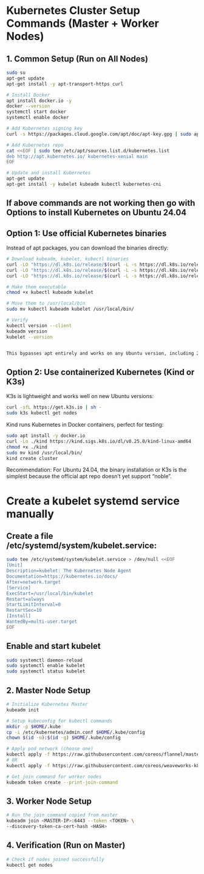 # Kubernetes Cluster Setup Commands (Master + Worker Nodes)

## 1. Common Setup (Run on All Nodes)
```bash
sudo su
apt-get update
apt-get install -y apt-transport-https curl

# Install Docker
apt install docker.io -y
docker --version
systemctl start docker
systemctl enable docker

# Add Kubernetes signing key
curl -s https://packages.cloud.google.com/apt/doc/apt-key.gpg | sudo apt-key add -

# Add Kubernetes repo
cat <<EOF | sudo tee /etc/apt/sources.list.d/kubernetes.list
deb http://apt.kubernetes.io/ kubernetes-xenial main
EOF

# Update and install Kubernetes
apt-get update
apt-get install -y kubelet kubeadm kubectl kubernetes-cni
```

## If above commands are not working then go with Options to install Kubernetes on Ubuntu 24.04

## Option 1: Use official Kubernetes binaries

Instead of apt packages, you can download the binaries directly:

```bash
# Download kubeadm, kubelet, kubectl binaries
curl -LO "https://dl.k8s.io/release/$(curl -L -s https://dl.k8s.io/release/stable.txt)/bin/linux/amd64/kubectl"
curl -LO "https://dl.k8s.io/release/$(curl -L -s https://dl.k8s.io/release/stable.txt)/bin/linux/amd64/kubeadm"
curl -LO "https://dl.k8s.io/release/$(curl -L -s https://dl.k8s.io/release/stable.txt)/bin/linux/amd64/kubelet"

# Make them executable
chmod +x kubectl kubeadm kubelet

# Move them to /usr/local/bin
sudo mv kubectl kubeadm kubelet /usr/local/bin/

# Verify
kubectl version --client
kubeadm version
kubelet --version


This bypasses apt entirely and works on any Ubuntu version, including 24.04.
```

## Option 2: Use containerized Kubernetes (Kind or K3s)

K3s is lightweight and works well on new Ubuntu versions:
```bash
curl -sfL https://get.k3s.io | sh -
sudo k3s kubectl get nodes

```

Kind runs Kubernetes in Docker containers, perfect for testing:
```bash
sudo apt install -y docker.io
curl -Lo ./kind https://kind.sigs.k8s.io/dl/v0.25.0/kind-linux-amd64
chmod +x ./kind
sudo mv kind /usr/local/bin/
kind create cluster

```
Recommendation: For Ubuntu 24.04, the binary installation or K3s is the simplest because the official apt repo doesn’t yet support “noble”.

# Create a kubelet systemd service manually

## Create a file /etc/systemd/system/kubelet.service:
```bash
sudo tee /etc/systemd/system/kubelet.service > /dev/null <<EOF
[Unit]
Description=kubelet: The Kubernetes Node Agent
Documentation=https://kubernetes.io/docs/
After=network.target
[Service]
ExecStart=/usr/local/bin/kubelet
Restart=always
StartLimitInterval=0
RestartSec=10
[Install]
WantedBy=multi-user.target
EOF
```

## Enable and start kubelet
```bash
sudo systemctl daemon-reload
sudo systemctl enable kubelet
sudo systemctl status kubelet
```

## 2. Master Node Setup
```bash
# Initialize Kubernetes Master
kubeadm init

# Setup kubeconfig for kubectl commands
mkdir -p $HOME/.kube
cp -i /etc/kubernetes/admin.conf $HOME/.kube/config
chown $(id -u):$(id -g) $HOME/.kube/config

# Apply pod network (choose one)
kubectl apply -f https://raw.githubusercontent.com/coreos/flannel/master/Documentation/kube-flannel.yml
# OR
kubectl apply -f https://raw.githubusercontent.com/coreos/weaveworks-k8s/master/weave-daemonset-k8s.yaml

# Get join command for worker nodes
kubeadm token create --print-join-command
```

## 3. Worker Node Setup
```bash
# Run the join command copied from master
kubeadm join <MASTER-IP>:6443 --token <TOKEN> \
--discovery-token-ca-cert-hash <HASH>
```

## 4. Verification (Run on Master)
```bash
# Check if nodes joined successfully
kubectl get nodes
```
